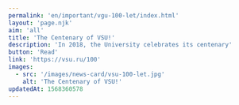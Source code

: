 ```yaml
---
permalink: 'en/important/vgu-100-let/index.html'
layout: 'page.njk'
aim: 'all'
title: 'The Centenary of VSU!'
description: 'In 2018, the University celebrates its centenary'
button: 'Read'
link: 'https://vsu.ru/100'
images:
  - src: '/images/news-card/vsu-100-let.jpg'
    alt: 'The Centenary of VSU!'
updatedAt: 1568360578
---
```

